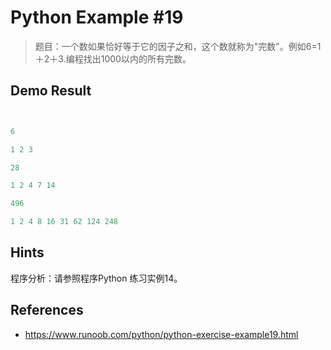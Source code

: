 # Python Example #19

> 题目：一个数如果恰好等于它的因子之和，这个数就称为"完数"。例如6=1＋2＋3.编程找出1000以内的所有完数。

## Demo Result

```python

6
1 2 3
28
1 2 4 7 14
496
1 2 4 8 16 31 62 124 248
```

## Hints

程序分析：请参照程序Python 练习实例14。

## References

- <https://www.runoob.com/python/python-exercise-example19.html>

